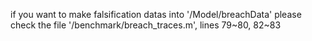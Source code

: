 if you want to make falsification datas into '/Model/breachData'
please check the file '/benchmark/breach_traces.m', lines 79~80, 82~83 